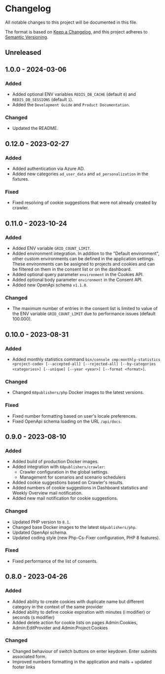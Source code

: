 # Changelog
All notable changes to this project will be documented in this file.

The format is based on [Keep a Changelog](https://keepachangelog.com/en/1.0.0/),
and this project adheres to [Semantic Versioning](https://semver.org/spec/v2.0.0.html).

## Unreleased

## 1.0.0 - 2024-03-06

### Added

- Added optional ENV variables `REDIS_DB_CACHE` (default `0`) and `REDIS_DB_SESSIONS` (default `1`).
- Added the `Development Guide` and `Product Documentation`.

### Changed

- Updated the README.

## 0.12.0 - 2023-02-27

### Added

- Added authentication via Azure AD.
- Added new categories `ad_user_data` and `ad_personalization` in the fixtures.

### Fixed

- Fixed resolving of cookie suggestions that were not already created by crawler.

## 0.11.0 - 2023-10-24

### Added

- Added ENV variable `GRID_COUNT_LIMIT`.
- Added environment integration. In addition to the "Default environment", other custom environments can be defined in the application settings. These environments can be assigned to projects and cookies and can be filtered on them in the consent list or on the dashboard.
- Added optional query parameter `environment` in the Cookies API.
- Added optional body parameter `environment` in the Consent API.
- Added new OpenApi schema `v1.1.0`.

### Changed

- The maximum number of entries in the consent list is limited to value of the ENV variable `GRID_COUNT_LIMIT` due to performance issues (default 100.000).

## 0.10.0 - 2023-08-31

### Added
- Added monthly statistics command `bin/console cmp:monthly-statistics <project-code> [--accepted-all] [--rejected-all] [--by-categories <categories>] [--unique] [--year <year>] [--format <format>]`.

### Changed
- Changed `68publishers/php` Docker images to the latest versions.

### Fixed
- Fixed number formatting based on user's locale preferences.
- Fixed OpenApi schema loading on the URL `/api/docs`.

## 0.9.0 - 2023-08-10

### Added
- Added build of production Docker images.
- Added integration with `68publishers/crawler`:
  - Crawler configuration in the global settings.
  - Management for scenarios and scenario schedulers
- Added cookie suggestions based on Crawler's results.
- Added numbers of cookie suggestions in Dashboard statistics and Weekly Overview mail notification.
- Added new mail notification for cookie suggestions.

### Changed
- Updated PHP version to `8.1`.
- Changed base Docker images to the latest `68publishers/php`.
- Updated OpenApi schema.
- Updated coding style (new Php-Cs-Fixer configuration, PHP 8 features).

### Fixed
- Fixed performance of the list of consents.

## 0.8.0 - 2023-04-26

### Added
- Added ability to create cookies with duplicate name but different category in the context of the same provider
- Added ability to define cookie expiration with minutes (i modifier) or seconds (s modifier)
- Added delete action for cookie lists on pages Admin:Cookies, Admin:EditProvider and Admin:Project:Cookies

### Changed
- Changed behaviour of switch buttons on enter keydown. Enter submits associated form.
- Improved numbers formatting in the application and mails + updated footer links

